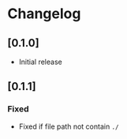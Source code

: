# Changelog

## [0.1.0]

- Initial release

## [0.1.1]

### Fixed

- Fixed if file path not contain `./`